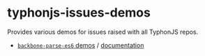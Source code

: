 # typhonjs-issues-demos
Provides various demos for issues raised with all TyphonJS repos.

- [`backbone-parse-es6` demos](http://js.demos.typhonrt.org/typhonjs-issues-demos/repos/backbone-parse-es6/) / [documentation](http://js.demos.typhonrt.org/typhonjs-issues-demos/repos/backbone-parse-es6/docs/)
